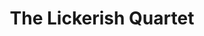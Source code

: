 ---
title: "The Lickerish Quartet"
summary: "Formed in 2017, The Lickerish Quartet comprises three former members of the '90s Rock/Power Pop band , supplemented on recordings by drummer . Jellyfish co-founder worked with bassist on the second Jellyfish album, Spilt Milk , guitarist joining the band for the supporting tour. Manning and Dover joined forces again in , and also appeared on the first album by Smith's project . The band's first release was in 2020."
image: "the-lickerish-quartet.jpg"
apple_music_artist_url: "https://music.apple.com/gb/artist/the-lickerish-quartet/1499919224"
wikipedia_url: "https://en.wikipedia.org/wiki/The_Lickerish_Quartet"
---